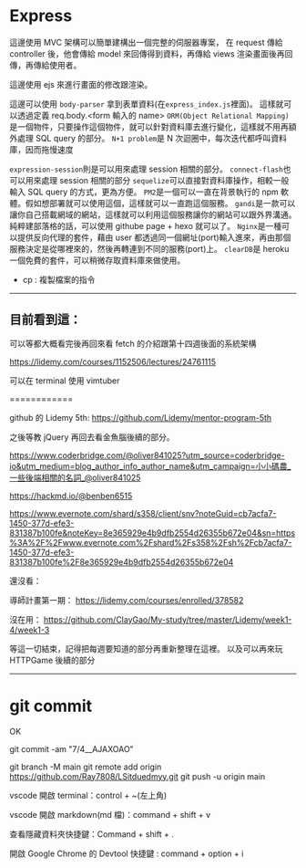 # Express

這邊使用 MVC 架構可以簡單建構出一個完整的伺服器專案，
在 request 傳給 controller 後，他會傳給 model 來回傳得到資料，再傳給 views 渲染畫面後再回傳，再傳給使用者。

這邊使用 ejs 來進行畫面的修改跟渲染。

這邊可以使用 `body-parser` 拿到表單資料(在`express_index.js`裡面)。
這樣就可以透過定義 req.body.<form 輸入的 name>
`ORM(Object Relational Mapping)`是一個物件，只要操作這個物件，就可以針對資料庫去進行變化，這樣就不用再額外處理 SQL query 的部分。
`N+1 problem`是 N 次迴圈中，每次迭代都呼叫資料庫，因而拖慢速度

`expression-session`則是可以用來處理 session 相關的部分。
`connect-flash`也可以用來處理 session 相關的部分
`sequelize`可以直接對資料庫操作，相較一般輸入 SQL query 的方式，更為方便。
`PM2`是一個可以一直在背景執行的 npm 軟體。假如想部署就可以使用這個，這樣就可以一直跑這個服務。
`gandi`是一款可以讓你自己搭載網域的網站，這樣就可以利用這個服務讓你的網站可以跟外界溝通。純粹建部落格的話，可以使用 githube page + hexo 就可以了。
`Nginx`是一種可以提供反向代理的套件，藉由 user 都透過同一個網址(port)輸入進來，再由那個服務決定是從哪裡來的，然後再轉連到不同的服務(port)上。
`clearDB`是 heroku 一個免費的套件，可以稍微存取資料庫來做使用。

- cp : 複製檔案的指令

---

## 目前看到這：

可以等都大概看完後再回來看 fetch 的介紹跟第十四週後面的系統架構

https://lidemy.com/courses/1152506/lectures/24761115

可以在 terminal 使用 vimtuber

============

github 的 Lidemy 5th:
https://github.com/Lidemy/mentor-program-5th

之後等教 jQuery 再回去看金魚腦後續的部分。

https://www.coderbridge.com/@oliver841025?utm_source=coderbridge-io&utm_medium=blog_author_info_author_name&utm_campaign=小小碼農_一些後端相關的名詞_@oliver841025

https://hackmd.io/@benben6515

https://www.evernote.com/shard/s358/client/snv?noteGuid=cb7acfa7-1450-377d-efe3-831387b100fe&noteKey=8e365929e4b9dfb2554d26355b672e04&sn=https%3A%2F%2Fwww.evernote.com%2Fshard%2Fs358%2Fsh%2Fcb7acfa7-1450-377d-efe3-831387b100fe%2F8e365929e4b9dfb2554d26355b672e04

還沒看：

導師計畫第一期：
https://lidemy.com/courses/enrolled/378582

沒在用：
https://github.com/ClayGao/My-study/tree/master/Lidemy/week1-4/week1-3

等這一切結束，記得把每週要知道的部分再重新整理在這裡。
以及可以再來玩 HTTPGame 後續的部分

---

# git commit

OK

git commit -am "7/4\_\_AJAXOAO"

git branch -M main
git remote add origin https://github.com/Ray7808/LSitduedmyy.git
git push -u origin main

vscode 開啟 terminal：control + ~(左上角)

vscode 開啟 markdown(md 檔)：command + shift + v

查看隱藏資料夾快捷鍵：Command + shift + .

開啟 Google Chrome 的 Devtool 快捷鍵 : command + option + i
